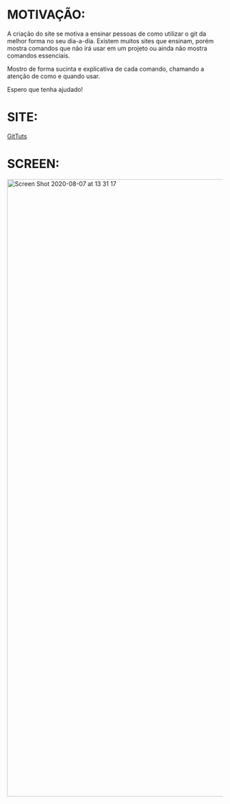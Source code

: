 
# MOTIVAÇÃO:

A criação do site se motiva a ensinar pessoas de como utilizar o git da melhor forma no seu dia-a-dia.  Existem muitos sites que ensinam, porém mostra comandos que não irá usar em um projeto ou ainda não mostra comandos essenciais. 

Mostro de forma sucinta e explicativa de cada comando, chamando a atenção de como  e quando usar.

Espero que tenha ajudado!

# SITE:

[GitTuts](https://gitutorial.netlify.app/)

# SCREEN:
<img width="1440" alt="Screen Shot 2020-08-07 at 13 31 17" src="https://user-images.githubusercontent.com/47581150/89668663-8973c500-d8b4-11ea-8d22-907d2e0d5824.png">
